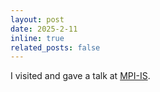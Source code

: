 ```yaml
---
layout: post
date: 2025-2-11
inline: true
related_posts: false
---
```


I visited and gave a talk at [MPI-IS](https://is.mpg.de/).
